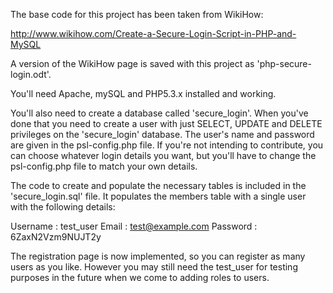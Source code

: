 
The base code for this project has been taken from WikiHow:

http://www.wikihow.com/Create-a-Secure-Login-Script-in-PHP-and-MySQL

A version of the WikiHow page is saved with this project as 'php-secure-login.odt'.

You'll need Apache, mySQL and PHP5.3.x installed and working. 

You'll also need to create a database called 'secure_login'.  When you've done that you need to create a user with just SELECT, UPDATE and DELETE privileges on the 'secure_login' database.  The user's name and password are given in the psl-config.php file.  If you're not intending to contribute, you can choose whatever login details you want, but you'll have to change the psl-config.php file to match your own details.

The code to create and populate the necessary tables is included in the 'secure_login.sql' file.  It populates the members table with a single user with the following details:

Username	: test_user 
Email		: test@example.com 
Password	: 6ZaxN2Vzm9NUJT2y

The registration page is now implemented, so you can register as many users as you like.  However you may still need the test_user for testing purposes in the future when we come to adding roles to users.

